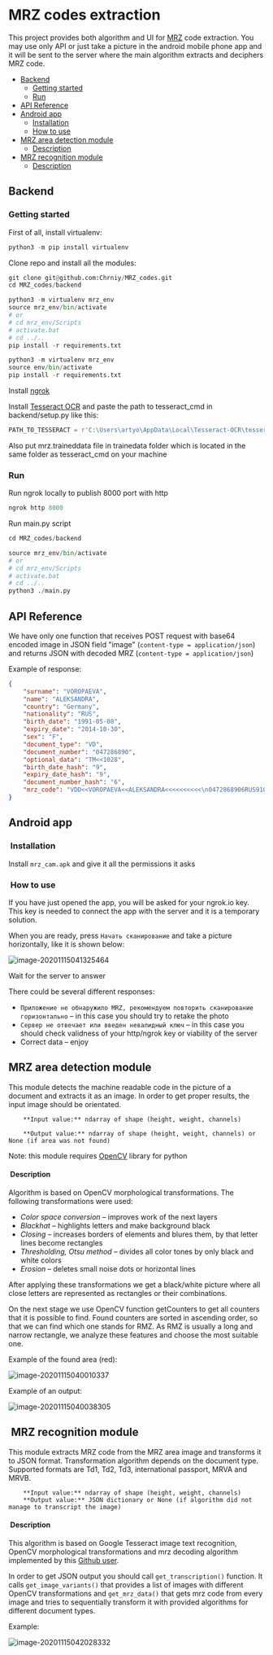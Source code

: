 # MRZ codes extraction 

This project provides both algorithm and UI for [MRZ](https://en.wikipedia.org/wiki/Machine-readable_passport) code extraction. You may use only API or just take a picture in the android mobile phone app and it will be sent to the server where the main algorithm extracts and deciphers MRZ code.

* [Backend](#backend)
  * [Getting started](#getting-started)
  * [Run](###Run)
* [API Reference](#api-reference)
* [Android app](#android-app)
  * [Installation](#installation)
  * [How to use](#how-to-use)
* [MRZ area detection module](#mrz-area-detection-module)
  * [Description](#description1)
* [MRZ recognition module](#mrz-recognition-module)
  * [Description](#description2)

## <a name="backend"> Backend </a>

### <a name="getting-started"> Getting started </a>

First of all, install virtualenv:

```python
python3 -m pip install virtualenv
```

Clone repo and install all the modules:

```python
git clone git@github.com:Chrniy/MRZ_codes.git
cd MRZ_codes/backend

python3 -m virtualenv mrz_env
source mrz_env/bin/activate
# or 
# cd mrz_env/Scripts
# activate.bat
# cd ../..
pip install -r requirements.txt
```

```python
python3 -m virtualenv mrz_env
source env/bin/activate
pip install -r requirements.txt
```

Install [ngrok](https://ngrok.com/download)

Install [Tesseract OCR](https://github.com/tesseract-ocr/tessdoc) and paste the path to tesseract_cmd in backend/setup.py like this:

```python
PATH_TO_TESSERACT = r'C:\Users\artyo\AppData\Local\Tesseract-OCR\tesseract.exe'
```

Also put mrz.traineddata file in trainedata folder which is located in the same folder as tesseract_cmd on your machine

### <a name="run"> Run </a>

Run ngrok locally to publish 8000 port with http

```python
ngrok http 8000
```

Run main.py script 

```python
cd MRZ_codes/backend

source mrz_env/bin/activate
# or 
# cd mrz_env/Scripts
# activate.bat
# cd ../..
python3 ./main.py
```

## <a name="api-reference"> API Reference </a>

We have only one function that receives POST request with base64 encoded image in JSON field "image" (`content-type = application/json`) and returns JSON with decoded MRZ (`content-type = application/json`)

Example of response:

```json
{
    "surname": "VOROPAEVA", 
    "name": "ALEKSANDRA", 
    "country": "Germany", 
    "nationality": "RUS", 
    "birth_date": "1991-05-08", 
    "expiry_date": "2014-10-30", 
    "sex": "F", 
    "document_type": "VD", 
    "document_number": "047286890", 
    "optional_data": "TM<<1028", 
    "birth_date_hash": "9", 
    "expiry_date_hash": "9", 
    "document_number_hash": "6", 
  	"mrz_code": "VDD<<VOROPAEVA<<ALEKSANDRA<<<<<<<<<<\n0472868906RUS9105089F1410309TM<<1028"
}
```

## <a name="android-app"> Android app </a>

### <a name="installation"> Installation </a>

Install `mrz_cam.apk` and give it all the permissions it asks

### <a name="how-to-use"> How to use </a>

If you have just opened the app, you will be asked for your ngrok.io key. This key is needed to connect the app with the server and it is a temporary solution.

When you are ready, press `Начать сканирование` and take a picture horizontally, like it is shown below:

![image-20201115041325464](https://sun9-57.userapi.com/DZouBNMEfIC7jvmK4C8efXseSEYNtxrz7BQ_Fw/-KvS2O2zMyg.jpg)

Wait for the server to answer

There could be several different responses:

* `Приложение не обнаружило MRZ, рекомендуем повторить сканирование горизонтально` – in this case you should try to retake the photo
* `Сервер не отвечает или введен невалидный ключ` – in this case you should check validness of your http/ngrok key or viability of the server
* Correct data – enjoy

## <a name="mrz-area-detection-module"> MRZ area detection module </a>

This module detects the machine readable code in the picture of a document and extracts it as an image. In order to get proper results, the input image should be orientated.



		**Input value:** ndarray of shape (height, weight, channels)
	
		**Output value:** ndarray of shape (height, weight, channels) or None (if area was not found)



Note: this module requires [OpenCV](https://opencv.org/) library for python

#### <a name="description1"> Description </a>

Algorithm is based on OpenCV morphological transformations. The following transformations were used:

* *Color space conversion* – improves work of the next layers
* *Blackhat* – highlights letters and make background black
* *Closing* – increases borders of elements and blures them,  by that letter lines become rectangles
* *Thresholding, Otsu method* – divides all color tones by only black and white colors
* *Erosion* – deletes small noise dots or horizontal lines

After applying these transformations we get a black/white picture where all close letters are represented as rectangles or their combinations. 

On the next stage we use OpenCV function getCounters to get all counters that it is possible to find. Found counters are sorted in ascending order, so that we can find which one stands for RMZ. As RMZ is usually a long and narrow rectangle, we analyze these features and choose the most suitable one.

Example of the found area (red):

![image-20201115040010337](https://sun9-50.userapi.com/44cG0_gmsG9q0FQg8EK0tT6jZT_L-4PiWnHoXQ/mponB8T54SE.jpg)

Example of an output:

![image-20201115040038305](https://sun9-73.userapi.com/jaSr1SusdYWLWP5I-nP4MYCbj6GMHNfnI1gwcg/uPULGrFygcM.jpg)



## <a name="mrz-recognition-module"> MRZ recognition module </a>

This module extracts MRZ code from the MRZ area image and transforms it to JSON format. Transformation algorithm depends on the document type. Supported formats are Td1, Td2, Td3, international passport, MRVA  and MRVB.



		**Input value:** ndarray of shape (height, weight, channels)
		**Output value:** JSON dictionary or None (if algorithm did not manage to transcript the image)



#### <a name="description2"> Description </a>

This algorithm is based on Google Tesseract image text recognition, OpenCV morphological transformations and mrz decoding algorithm implemented by this [Github user](https://github.com/Arg0s1080/mrz).

In order to get JSON output you should call `get_transcription()` function. It calls `get_image_variants()` that provides a list of images with different OpenCV transformations and `get_mrz_data()` that gets mrz code from every image and tries to sequentially transform it with provided algorithms for different document types.

Example:

![image-20201115042028332](https://sun9-63.userapi.com/wMfKLAQHMRkRZdjX2t2c7VASKK3H4_uwxsamxQ/yr_puaJ2ZZE.jpg)
